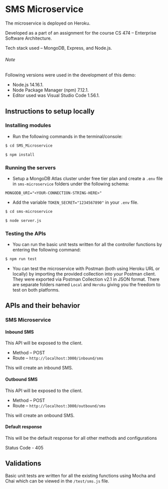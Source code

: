 # SMS Microservice
 
The microservice is deployed on Heroku.

Developed as a part of an assignment for the course CS 474 – Enterprise Software Architecture.

Tech stack used – MongoDB, Express, and Node.js.

###### Note 
Following versions were used in the development of this demo:
- Node.js 14.16.1.
- Node Package Manager (npm) 7.12.1.
- Editor used was Visual Studio Code 1.56.1.

## Instructions to setup locally
### Installing modules
- Run the following commands in the terminal/console:
```bash
$ cd SMS_Microservice

$ npm install
```

### Running the servers
- Setup a MongoDB Atlas cluster under free tier plan and create a ```.env``` file in ```sms-microservice``` folders under the following schema:
```
MONGODB_URI="<YOUR-CONNECTION-STRING-HERE>"
```
- Add the variable ```TOKEN_SECRET="1234567890"``` in your ```.env``` file.
```bash
$ cd sms-microservice

$ node server.js
```
### Testing the APIs
- You can run the basic unit tests written for all the controller functions by entering the following command:
```bash
$ npm run test
```
- You can test the microservice with Postman (both using Heroku URL or locally) by importing the provided collection into your Postman client. They were exported via Postman Collection v2.1 in JSON format. There are separate folders named ```Local``` and ```Heroku``` giving you the freedom to test on both platforms.

## APIs and their behavior
### SMS Microservice
#### Inbound SMS
This API will be exposed to the client.

- Method – POST
- Route – ```http://localhost:3000/inbound/sms```

This will create an inbound SMS.

#### Outbound SMS
This API will be exposed to the client.

- Method – POST
- Route – ```http://localhost:3000/outbound/sms```

This will create an onbound SMS.

#### Default response
This will be the default response for all other methods and configurations

Status Code - 405 

## Validations
Basic unit tests are written for all the existing functions using Mocha and Chai which can be viewed in the ```/test/sms.js``` file.
